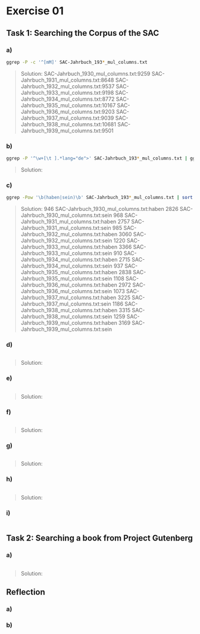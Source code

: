 # Exercise 01

## Task 1: Searching the Corpus of the SAC

### a)

``` bash
ggrep -P -c '^[mM]' SAC-Jahrbuch_193*_mul_columns.txt
```

>Solution:
SAC-Jahrbuch_1930_mul_columns.txt:9259
SAC-Jahrbuch_1931_mul_columns.txt:8648
SAC-Jahrbuch_1932_mul_columns.txt:9537
SAC-Jahrbuch_1933_mul_columns.txt:9198
SAC-Jahrbuch_1934_mul_columns.txt:8772
SAC-Jahrbuch_1935_mul_columns.txt:10167
SAC-Jahrbuch_1936_mul_columns.txt:9203
SAC-Jahrbuch_1937_mul_columns.txt:9039
SAC-Jahrbuch_1938_mul_columns.txt:10681
SAC-Jahrbuch_1939_mul_columns.txt:9501

### b)

``` bash
ggrep -P '^\w+[\t ].*lang="de">' SAC-Jahrbuch_193*_mul_columns.txt | ggrep -P '\w+en$' SAC-Jahrbuch_193*_mul_columns.txt
```

>Solution:

### c)

``` bash
ggrep -Pow '\b(haben|sein)\b' SAC-Jahrbuch_193*_mul_columns.txt | sort | uniq -c
```

>Solution:
946 SAC-Jahrbuch_1930_mul_columns.txt:haben
2826 SAC-Jahrbuch_1930_mul_columns.txt:sein
 968 SAC-Jahrbuch_1931_mul_columns.txt:haben
2757 SAC-Jahrbuch_1931_mul_columns.txt:sein
 985 SAC-Jahrbuch_1932_mul_columns.txt:haben
3060 SAC-Jahrbuch_1932_mul_columns.txt:sein
1220 SAC-Jahrbuch_1933_mul_columns.txt:haben
3366 SAC-Jahrbuch_1933_mul_columns.txt:sein
 910 SAC-Jahrbuch_1934_mul_columns.txt:haben
2715 SAC-Jahrbuch_1934_mul_columns.txt:sein
 937 SAC-Jahrbuch_1935_mul_columns.txt:haben
2838 SAC-Jahrbuch_1935_mul_columns.txt:sein
1108 SAC-Jahrbuch_1936_mul_columns.txt:haben
2972 SAC-Jahrbuch_1936_mul_columns.txt:sein
1073 SAC-Jahrbuch_1937_mul_columns.txt:haben
3225 SAC-Jahrbuch_1937_mul_columns.txt:sein
1186 SAC-Jahrbuch_1938_mul_columns.txt:haben
3315 SAC-Jahrbuch_1938_mul_columns.txt:sein
1259 SAC-Jahrbuch_1939_mul_columns.txt:haben
3169 SAC-Jahrbuch_1939_mul_columns.txt:sein
### d)

``` bash

```

>Solution:

### e)

``` bash

```

>Solution:

### f)

``` bash

```

>Solution:

### g)

``` bash

```

>Solution:

### h)

``` bash

```

>Solution:

### i)

``` bash

```

## Task 2: Searching a book from Project Gutenberg

### a)

``` bash

```

>Solution:

## Reflection

### a)

>

### b)

>